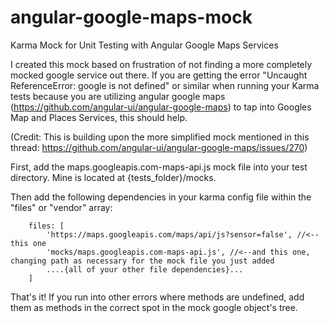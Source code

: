 # angular-google-maps-mock
Karma Mock for Unit Testing with Angular Google Maps Services

I created this mock based on frustration of not finding a more completely mocked google service out there.  If you are getting the error "Uncaught ReferenceError: google is not defined" or similar when running your Karma tests because you are utilizing angular google maps (https://github.com/angular-ui/angular-google-maps) to tap into Googles Map and Places Services, this should help.

(Credit: This is building upon the more simplified mock mentioned in this thread: https://github.com/angular-ui/angular-google-maps/issues/270)

First, add the maps.googleapis.com-maps-api.js mock file into your test directory.  Mine is located at {tests_folder}/mocks.

Then add the following dependencies in your karma config file within the "files" or "vendor" array:
```
    files: [
        'https://maps.googleapis.com/maps/api/js?sensor=false', //<--this one
        'mocks/maps.googleapis.com-maps-api.js', //<--and this one, changing path as necessary for the mock file you just added
        ....{all of your other file dependencies}...
    ]
```

That's it!  If you run into other errors where methods are undefined, add them as methods in the correct spot in the mock google object's tree.
